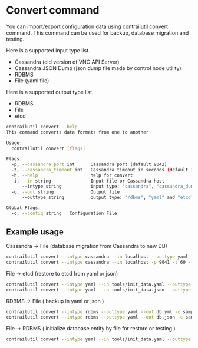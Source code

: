# Convert command

You can import/export configuration data using contrailutil convert command.
This command can be used for backup, database migration and testing.

Here is a supported input type list.

- Cassandra (old version of VNC API Server)
- Cassandra JSON Dump (json dump file made by control node utility)
- RDBMS
- File (yaml file)

Here is a supported output type list.

- RDBMS
- File
- etcd

```bash
contrailutil convert --help
This command converts data formats from one to another

Usage:
  contrailutil convert [flags]

Flags:
  -p, --cassandra_port int      Cassandra port (default 9042)
  -t, --cassandra_timeout int   Cassandra timeout in seconds (default 3600)
  -h, --help                    help for convert
  -i, --in string               Input file or Cassandra host
      --intype string           input type: "cassandra", "cassandra_dump", "yaml" and "rdbms" are supported
  -o, --out string              Output file
      --outtype string          output type: "rdbms", "yaml" and "etcd" are supported

Global Flags:
  -c, --config string   Configuration File
```

## Example usage

Cassandra -> File (database migration from Cassandra to new DB)

```bash
contrailutil convert --intype cassandra --in localhost --outtype yaml --out dbdata.yaml
contrailutil convert --intype cassandra --in localhost -p 9041 -t 60 --outtype yaml --out dbdata.yaml
```

File -> etcd (restore to etcd from yaml or json)

```bash
contrailutil convert --intype yaml --in tools/init_data.yaml --outtype etcd -c sample/contrail.yml
contrailutil convert --intype yaml --in tools/init_data.json --outtype etcd -c sample/contrail.yml
```

RDBMS -> File ( backup in yaml or json )

```bash
contrailutil convert --intype rdbms --outtype yaml --out db.yml -c sample/contrail.yml
contrailutil convert --intype rdbms --outtype yaml --out db.json -c sample/contrail.yml
```

File -> RDBMS ( initialize database entity by file for restore or testing )

```bash
contrailutil convert --intype yaml --in tools/init_data.yaml --outtype rdbms -c sample/contrail.yml
```
